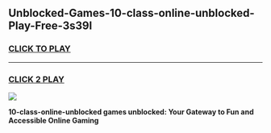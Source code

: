 
## Unblocked-Games-10-class-online-unblocked-Play-Free-3s39l
<h3>
<a href="https://premium76.site?title=10-class-online-unblocked&ref=20M">CLICK TO PLAY</a></h3>
<hr>

<h3>
<a href="https://premium76.site?title=10-class-online-unblocked&ref=20M">CLICK 2 PLAY</a>
  
</h3>

<a href="https://premium76.site?title=10-class-online-unblocked&ref=19M"><img src="https://clearcache.store/games.png"></a>


**10-class-online-unblocked games unblocked: Your Gateway to Fun and Accessible Online Gaming**
